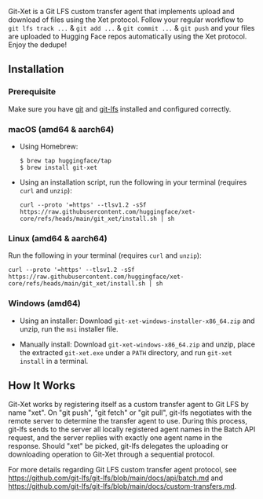 Git-Xet is a Git LFS custom transfer agent that implements upload and download of files using the Xet protocol. Follow your regular workflow to `git lfs track ...` & `git add ...` & `git commit ...` & `git push` and your files are uploaded to Hugging Face repos automatically using the Xet protocol. Enjoy the dedupe!

## Installation
### Prerequisite
Make sure you have [git](https://git-scm.com/downloads) and [git-lfs](https://git-lfs.com/) installed and configured correctly.
### macOS (amd64 & aarch64)
 - Using Homebrew:
   ```
   $ brew tap huggingface/tap
   $ brew install git-xet
   ```
 - Using an installation script, run the following in your terminal (requires `curl` and `unzip`):
   ```
   curl --proto '=https' --tlsv1.2 -sSf https://raw.githubusercontent.com/huggingface/xet-core/refs/heads/main/git_xet/install.sh | sh
   ```
### Linux (amd64 & aarch64)
Run the following in your terminal (requires `curl` and `unzip`):
```
curl --proto '=https' --tlsv1.2 -sSf https://raw.githubusercontent.com/huggingface/xet-core/refs/heads/main/git_xet/install.sh | sh
```
### Windows (amd64)
 - Using an installer:
   Download `git-xet-windows-installer-x86_64.zip` and unzip, run the `msi` installer file.
   
 - Manually install:
   Download `git-xet-windows-x86_64.zip` and unzip, place the extracted `git-xet.exe` under a `PATH` directory, and run `git-xet install` in a terminal.

## How It Works
Git-Xet works by registering itself as a custom transfer agent to Git LFS by name "xet". On "git push", "git fetch" or "git pull", git-lfs negotiates with the remote server to determine the transfer agent to use. During this process, git-lfs sends to the server all locally registered agent names in the Batch API request, and the server replies with exactly one agent name in the response. Should "xet" be picked, git-lfs delegates the uploading or downloading operation to Git-Xet through a sequential protocol.

For more details regarding Git LFS custom transfer agent protocol, see https://github.com/git-lfs/git-lfs/blob/main/docs/api/batch.md and https://github.com/git-lfs/git-lfs/blob/main/docs/custom-transfers.md.
